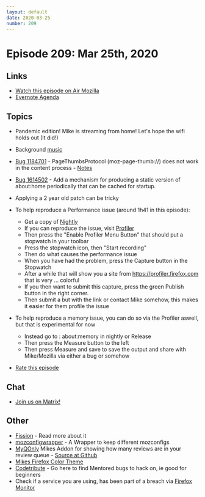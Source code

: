 ```yaml
---
layout: default
date: 2020-03-25
number: 209
---
```


# Episode 209: Mar 25th, 2020

## Links
* [Watch this episode on Air Mozilla](https://air.mozilla.org/event-redirect/366241/)
* [Evernote Agenda](https://www.evernote.com/shard/s434/client/snv?noteGuid=0e9fa569-c955-4782-8545-9f2af2c05d3c&noteKey=dfd61e2d88f359bf&sn=https%3A%2F%2Fwww.evernote.com%2Fshard%2Fs434%2Fsh%2F0e9fa569-c955-4782-8545-9f2af2c05d3c%2Fdfd61e2d88f359bf&title=March%2B25th%252C%2B2020%2B-%2BEpisode%2B209)

## Topics
* Pandemic edition! Mike is streaming from home! Let's hope the wifi holds out (It did!)
* Background [music](https://freemusicarchive.org/music/Broke_For_Free/Leaf)
* [Bug 1184701](https://bugzilla.mozilla.org/show_bug.cgi?id=1184701) - PageThumbsProtocol (moz-page-thumb://) does not work in the content process - [Notes](https://www.evernote.com/l/AbLH7ey0w7FPe71-bQhj8TPpdm3sG2YjKSg)
* [Bug 1614502](https://bugzilla.mozilla.org/show_bug.cgi?id=1614502) - Add a mechanism for producing a static version of about:home periodically that can be cached for startup.
* Applying a 2 year old patch can be tricky
* To help reproduce a Performance issue (around 1h41 in this episode):
  - Get a copy of [Nightly](https://www.mozilla.org/en-US/firefox/channel/desktop/#nightly)
  - If you can reproduce the issue, visit [Profiler](https://profiler.firefox.com)
  - Then press the "Enable Profiler Menu Button" that should put a stopwatch in your toolbar
  - Press the stopwatch icon, then "Start recording"
  - Then do what causes the performance issue
  - When you have had the problem, press the Capture button in the Stopwatch
  - After a while that will show you a site from https://profiler.firefox.com that is very ... colorful
  - If you then want to submit this capture, press the green Publish button in the right corner.
  - Then submit a but with the link or contact Mike somehow, this makes it easier for them profile the issue
* To help reproduce a memory issue, you can do so via the Profiler aswell, but that is experimental for now
  - Instead go to : about:memory in nightly or Release
  - Then press the Measure button to the left
  - Then press Measure and save to save the output and share with Mike/Mozilla via either a bug or somehow

* [Rate this episode](https://forms.gle/rQNxxCCbKTxVdj9i7)

## Chat
* [Join us on Matrix!](https://matrix.to/#/!enWuAmKDOEEPYejXRk:mozilla.org?via=mozilla.org&via=raim.ist)

## Other
* [Fission](https://firefox-source-docs.mozilla.org/dom/dom/Fission.html) - Read more about it
* [mozconfigwrapper](https://github.com/ahal/mozconfigwrapper) - A Wrapper to keep different mozconfigs
* [MyQOnly](https://addons.mozilla.org/en-US/firefox/addon/myqonly/) Mikes Addon for showing how many reviews are in your review queue - [Source at Github](https://github.com/mikeconley/myqonly)
* [Mikes Firefox Color Theme](https://addons.mozilla.org/en-US/firefox/addon/electricbluegaloo/)
* [Codetribute](https://codetribute.mozilla.org/) - Go here to find Mentored bugs to hack on, ie good for beginners
* Check if a service you are using, has been part of a breach via [Firefox Monitor](https://monitor.firefox.com/breaches)

